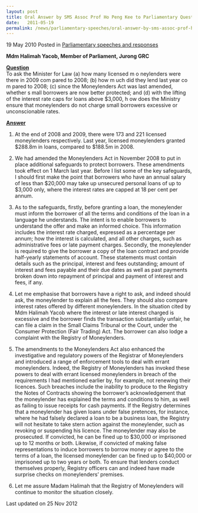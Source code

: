```yaml
---
layout: post
title: Oral Answer by SMS Assoc Prof Ho Peng Kee to Parliamentary Question on Licensed Moneylenders
date:   2011-05-19
permalink: /news/parliamentary-speeches/oral-answer-by-sms-assoc-prof-ho-peng-kee-to-parliamentary-question-on-licensed-moneylenders
---
```



19 May 2010 Posted in [Parliamentary speeches and responses](/news/parliamentary-speeches)

**Mdm Halimah Yacob, Member of Parliament, Jurong GRC**


**<u>Question</u>**    
To ask the Minister for Law (a) how many licensed m o neylenders were there in 2009 com pared to 2008; (b) how m uch did they lend last year co m pared to 2008; (c) since the Moneylenders Act was last amended, whether s mall borrowers are now better protected; and (d) with the lifting of the interest rate caps for loans above $3,000, h ow does the Ministry ensure that moneylenders do not charge small borrowers excessive or unconscionable rates.



**<u>Answer</u>**  
1. At the end of 2008 and 2009, there were 173 and 221 licensed moneylenders respectively. Last year, licensed moneylenders granted $288.8m in loans, compared to $188.5m in 2008.

2. We had amended the Moneylenders Act in November 2008 to put in place additional safeguards to protect borrowers. These amendments took effect on 1 March last year. Before I list some of the key safeguards, I should first make the point that borrowers who have an annual salary of less than $20,000 may take up unsecured personal loans of up to $3,000 only, where the interest rates are capped at 18 per cent per annum.

3. As to the safeguards, firstly, before granting a loan, the moneylender must inform the borrower of all the terms and conditions of the loan in a language he understands. The intent is to enable borrowers to understand the offer and make an informed choice. This information includes the interest rate charged, expressed as a percentage per annum; how the interest is calculated, and all other charges, such as administrative fees or late payment charges. Secondly, the moneylender is required to give the borrower a copy of the loan contract and provide half-yearly statements of account. These statements must contain details such as the principal, interest and fees outstanding; amount of interest and fees payable and their due dates as well as past payments broken down into repayment of principal and payment of interest and fees, if any.

4. Let me emphasise that borrowers have a right to ask, and indeed should ask, the moneylender to explain all the fees. They should also compare interest rates offered by different moneylenders. In the situation cited by Mdm Halimah Yacob where the interest or late interest charged is excessive and the borrower finds the transaction substantially unfair, he can file a claim in the Small Claims Tribunal or the Court, under the Consumer Protection (Fair Trading) Act. The borrower can also lodge a complaint with the Registry of Moneylenders.

5. The amendments to the Moneylenders Act also enhanced the investigative and regulatory powers of the Registrar of Moneylenders and introduced a range of enforcement tools to deal with errant moneylenders.  Indeed, the Registry of Moneylenders has invoked these powers to deal with errant licensed moneylenders in breach of the requirements I had mentioned earlier by, for example, not renewing their licences. Such breaches include the inability to produce to the Registry the Notes of Contracts showing the borrower’s acknowledgement that the moneylender has explained the terms and conditions to him, as well as failing to issue receipts for cash payments. If the Registry determines that a moneylender has given loans under false pretences, for instance, where he had falsely declared a loan to be a business loan, the Registry will not hesitate to take stern action against the moneylender, such as revoking or suspending his licence. The moneylender may also be prosecuted.  If convicted, he can be fined up to $30,000 or imprisoned up to 12 months or both. Likewise, if convicted of making false representations to induce borrowers to borrow money or agree to the terms of a loan, the licensed moneylender can be fined up to $40,000 or imprisoned up to two years or both. To ensure that lenders conduct themselves properly, Registry officers can and indeed have made surprise checks on moneylenders’ premises.

6. Let me assure Madam Halimah that the Registry of Moneylenders will continue to monitor the situation closely.


<p class="right-side-updated">Last updated on 25 Nov 2012</p> 
